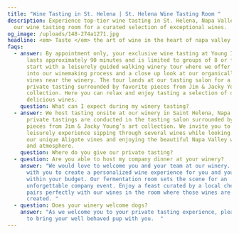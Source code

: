```yaml
---
title: "Wine Tasting in St. Helena | St. Helena Wine Tasting Room "
description: Experience top-tier wine tasting in St. Helena, Napa Valley. Visit
  our wine tasting room for a curated selection of exceptional wines.
og_image: /uploads/148-274a1271.jpg
headline: <em> Taste </em> the art of wine in the heart of napa valley
faqs:
  - answer: By appointment only, your exclusive wine tasting at Young Inglewood
      lasts approximately 90 minutes and is limited to groups of 8 or fewer. We
      start with a leisurely guided walking winery tour where we offer a glimpse
      into our winemaking process and a close up look at our organically farmed
      vines near the winery. The tour lands at our tasting salon for a seated
      private tasting surrounded by favorite pieces from Jim & Jacky Young’s art
      collection. Here you can relax and enjoy tasting a selection of our
      delicious wines.
    question: What can I expect during my winery tasting?
  - answer: We host tasting onsite at our winery in Saint Helena, Napa Valley. Our
      private tastings are conducted in the tasting salon surrounded by favorite
      pieces from Jim & Jacky Young’s art collection. We invite you to enjoy a
      leisurely experience sipping through several wines while looking out at
      our unique Aligote vines and enjoying the beautiful Napa Valley weather
      and atmosphere.
    question: Where do you give our private tasting?
  - question: Are you able to host my company dinner at your winery?
    answer: "We would love to welcome you and your team at our winery. We’ll work
      with you to create a personalized wine experience for you and your team
      within your budget. Our fermentation room sets the scene for an
      unforgettable company event. Enjoy a feast curated by a local chef that
      pairs perfectly with our wines in the room where those wines are first
      created. "
  - question: Does your winery welcome dogs?
    answer: "As we welcome you to your private tasting experience, please feel free
      to bring your well behaved pup with you.  "
---
```

